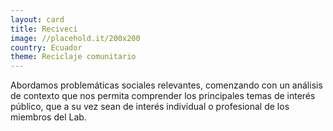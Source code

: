 ```yaml
---
layout: card
title: Reciveci
image: //placehold.it/200x200
country: Ecuador
theme: Reciclaje comunitario
---
```


Abordamos problemáticas sociales relevantes, comenzando con un análisis de contexto que nos permita comprender los principales temas de interés público, que a su vez sean de interés individual o profesional de los miembros del Lab.